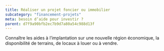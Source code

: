 ```yaml
---
title: Réaliser un projet foncier ou immobilier
subcategory: "financement-projets"
meta: besoin d’aide pour investir ?
parent: d7f9a90bfb2ec7b9d7a80a54c988d13f
---
```


Connaître les aides à l’implantation sur une nouvelle région économique, la disponibilité de terrains, de locaux à louer ou à vendre.
